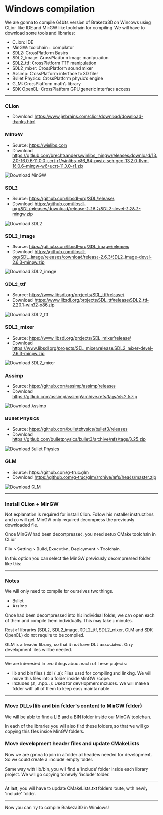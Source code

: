 # Windows compilation 

We are gonna to compile 64bits version of Brakeza3D on Windows using CLion like IDE and MinGW like toolchain for compiling. We will have to download some tools and libraries:

- CLion: IDE
- MinGW: toolchain + compilator
- SDL2: CrossPlatform Basics
- SDL2_image: CrossPlatform image manipulation
- SDL2_ttf: CrossPlatform TTF manipulation
- SDL2_mixer: CrossPlatform sound mixer
- Assimp: CrossPlatform interface to 3D files
- Bullet Physics: CrossPlatform physic’s engine
- GLM: CrossPlatform math’s library
- SDK OpenCL: CrossPlatform GPU generic interface access

---

### CLion
- Download: https://www.jetbrains.com/clion/download/download-thanks.html

### MinGW

- Source: https://winlibs.com
- Download: https://github.com/brechtsanders/winlibs_mingw/releases/download/13.2.0-16.0.6-11.0.0-ucrt-r1/winlibs-x86_64-posix-seh-gcc-13.2.0-llvm-16.0.6-mingw-w64ucrt-11.0.0-r1.zip

![Download MinGW](https://github.com/rzeronte/brakeza3d/blob/master/doc/images/mingw_screenshot.png?raw=true)

### SDL2

- Source: https://github.com/libsdl-org/SDL/releases
- Download: https://github.com/libsdl-org/SDL/releases/download/release-2.28.2/SDL2-devel-2.28.2-mingw.zip

![Download SDL2](https://github.com/rzeronte/brakeza3d/blob/master/doc/images/sdl2_image_screenshot.png?raw=true)

### SDL2_image

- Source: https://github.com/libsdl-org/SDL_image/releases
- Download: https://github.com/libsdl-org/SDL_image/releases/download/release-2.6.3/SDL2_image-devel-2.6.3-mingw.zip

![Download SDL2_image](https://github.com/rzeronte/brakeza3d/blob/master/doc/images/sdl2_image_screenshot.png?raw=true)

### SDL2_ttf

- Source: https://www.libsdl.org/projects/SDL_ttf/release/
- Download: https://www.libsdl.org/projects/SDL_ttf/release/SDL2_ttf-2.20.1-win32-x86.zip

![Download SDL2_ttf](https://github.com/rzeronte/brakeza3d/blob/master/doc/images/sdl2_ttf_screenshot.png?raw=true)

### SDL2_mixer

- Source: https://www.libsdl.org/projects/SDL_mixer/release/
- Download: https://www.libsdl.org/projects/SDL_mixer/release/SDL2_mixer-devel-2.6.3-mingw.zip

![Download SDL2_mixer](https://github.com/rzeronte/brakeza3d/blob/master/doc/images/sdl2_mixer_screenshot.png?raw=true)

### Assimp

- Source: https://github.com/assimp/assimp/releases
- Download: https://github.com/assimp/assimp/archive/refs/tags/v5.2.5.zip

![Download Assimp](https://github.com/rzeronte/brakeza3d/blob/master/doc/images/assimp_screenshot.png?raw=true)

### Bullet Physics

- Source: https://github.com/bulletphysics/bullet3/releases
- Download: https://github.com/bulletphysics/bullet3/archive/refs/tags/3.25.zip

![Download Bullet Physics](https://github.com/rzeronte/brakeza3d/blob/master/doc/images/bullet_screenshot.png?raw=true)

### GLM

- Source: https://github.com/g-truc/glm
- Download: https://github.com/g-truc/glm/archive/refs/heads/master.zip

![Download GLM](https://github.com/rzeronte/brakeza3d/blob/master/doc/images/glm_screenshot.png?raw=true)


---

### Install CLion + MinGW

Not explanation is required for install Clion. Follow his installer instructions and go will get.
MinGW only required decompress the previously downloaded file.

Once MinGW had been decompressed, you need setup CMake toolchain in CLion

File > Setting > Build, Execution, Deployment > Toolchain. 

In this option you can select the MinGW previously decompressed folder like this:

---
### Notes

We will only need to compile for ourselves two things. 

- Bullet
- Assimp

Once had been decompressed into his individual folder, we can open each of them and compile them individually. This may take a minutes.

Rest of libraries (SDL2, SDL2_image, SDL2_ttf, SDL2_mixer, GLM and SDK OpenCL) do not require to be compiled.

GLM is a header library, so that it not have DLL associated. Only development files will be needed.

---
We are interested in two things about each of these projects:

- lib and bin files (.ddl / .a): Files used for compiling and linking. We will move this files into a folder inside MinGW scope.
- includes (.h, .hpp...): Used for development includes. We will make a folder with all of them to keep easy maintainable

---
### Move DLLs (lib and bin folder's content to MinGW folder)

We will be able to find a LIB and a BIN folder inside our MinGW toolchain.

In each of the libraries you will also find these folders, so that we will go copying this files inside MinGW folders.

### Move development header files and update CMakeLists

Now we are gonna to join in a folder all headers needed for development. So we could create a 'include' empty folder.

Same way with lib/bin, you will find a 'include' folder inside each library project. We will go copying to newly 'include' folder.

---

At last, you will have to update CMakeLists.txt folders route, with newly 'include' folder.

---

Now you can try to compile Brakeza3D in Windows!